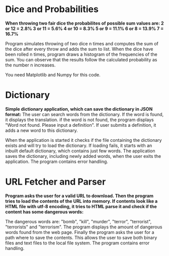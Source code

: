 # Dice and Probabilities

**When throwing two fair dice the probabilites of possible sum values are:
2 or 12 = 2.8%
3 or 11 = 5.6%
4 or 10 = 8.3%
5 or 9 = 11.1%
6 or 8 = 13.9%
7 = 16.7%**

Program simulates throwing of two dice n times and computes the sum of the dice after every throw and adds the sum to list.
When the dice have been rolled n times, program draws a histogram of the frequencies of the sum.
You can observe that the results follow the calculated probability as the number n increases.

You need Matplotlib and Numpy for this code.

# Dictionary

**Simple dictionary application, which can save the dictionary in JSON format:**
The user can search words from the dictionary. If the word is found, it displays the translation.
if the word is not found, the program displays "Word not found. Please input a definition".
If user submits a definition, it adds a new word to this dictionary.

When the application is started it checks if the file containing the dictionary exists and will try to load the dictionary.
If loading fails, it starts with an inbuilt default dictionary, which contains just few words. The application saves the dictionary,
including newly added words, when the user exits the application. 
The program contains error handling.

# URL Fetcher and Parser

**Program asks the user for a valid URL to download. Then the program tries to load the contents of the URL into memory.
If contents look like a HTML file with utf-8 encoding, it tries to HTML parse it and check if the content has some dangerous words:**

The dangerous words are: "bomb", "kill", "murder", "terror", "terrorist", "terrorists" and "terrorism".
The program displays the amount of dangerous words found from the web page.
Finally the program asks the user for a path where to save the contents. This allows the user to save both binary files and text files to the local file system.
The program contains error handling.
